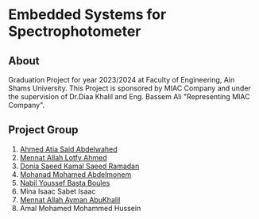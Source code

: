 # Embedded Systems for Spectrophotometer
## About
Graduation Project for year 2023/2024 at Faculty of Engineering, Ain Shams University. This Project is sponsored by MIAC Company and under the supervision of Dr.Diaa Khalil and Eng. Bassem Ali "Representing MIAC Company".

## Project Group
1. [Ahmed Atia Said Abdelwahed](https://www.linkedin.com/in/ahmed-atia-said-abdelwahed-b8aa38135/)
2. [Mennat Allah Lotfy Ahmed](https://www.linkedin.com/in/mennalotfy1111)
3. [Donia Saeed Kamal Saeed Ramadan](https://www.linkedin.com/in/donia-saeed-kamal-35551a233/)
4. [Mohanad Mohamed Abdelmonem](https://www.linkedin.com/in/mohanad-mohamed-7860aa203/)
5. [Nabil Youssef Basta Boules](https://www.linkedin.com/in/nabil-youssef-557884219/)
6. Mina Isaac Sabet Isaac
7. [Mennat Allah Ayman AbuKhalil](https://www.linkedin.com/in/menna-ayman-24395a247/)
8. Amal Mohamed Mohammed Hussein

